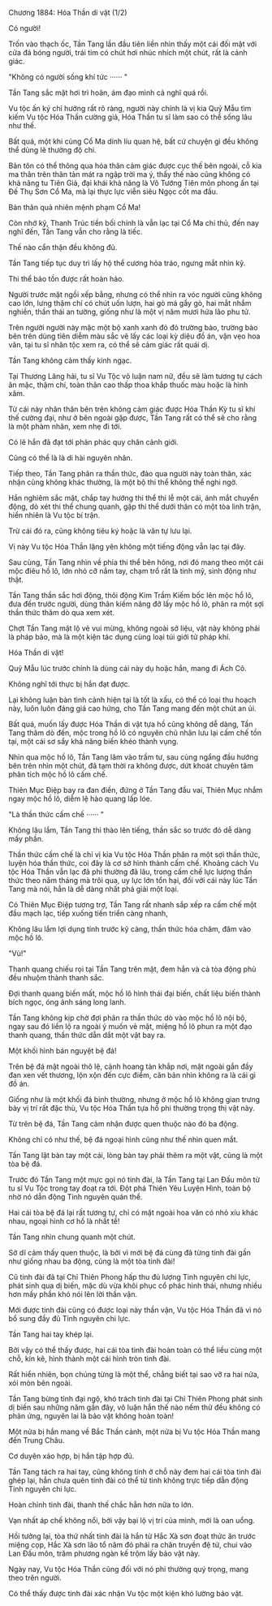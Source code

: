 




Chương 1884: Hóa Thần di vật (1/2)


Có người!

Trốn vào thạch ốc, Tần Tang lần đầu tiên liền nhìn thấy một cái đối mặt với cửa đá bóng người, trái tim có chút hơi nhúc nhích một chút, rất là cảnh giác.

"Không có người sống khí tức ······ "

Tần Tang sắc mặt hơi trì hoãn, ám đạo mình cả nghĩ quá rồi.

Vu tộc ấn ký chỉ hướng rất rõ ràng, người này chính là vị kia Quỷ Mẫu tìm kiếm Vu tộc Hóa Thần cường giả, Hóa Thần tu sĩ làm sao có thể sống lâu như thế.

Bất quá, một khi cùng Cổ Ma dính líu quan hệ, bất cứ chuyện gì đều không thể dùng lẽ thường độ chi.

Bản tôn có thể thông qua hóa thân cảm giác được cục thế bên ngoài, cỗ kia ma thân trên thân tản mát ra ngập trời ma ý, thấy thế nào cũng không có khả năng tu Tiên Giả, đại khái khả năng là Vô Tướng Tiên môn phong ấn tại Đế Thụ Sơn Cổ Ma, mà lại thực lực viễn siêu Ngọc cốt ma đầu.

Bản thân quả nhiên mệnh phạm Cổ Ma!

Còn nhớ kỹ, Thanh Trúc tiền bối chính là vẫn lạc tại Cổ Ma chi thủ, đến nay nghĩ đến, Tần Tang vẫn cho rằng là tiếc.

Thế nào cẩn thận đều không đủ.

Tần Tang tiếp tục duy trì lấy hộ thể cương hỏa tráo, ngưng mắt nhìn kỹ.

Thi thể bảo tồn được rất hoàn hảo.

Người trước mặt ngồi xếp bằng, nhưng có thể nhìn ra vóc người cũng không cao lớn, lưng thậm chí có chút uốn lượn, hai gò má gầy gò, hai mắt nhắm nghiền, thần thái an tường, giống như là một vị năm mươi hứa lão phu tử.

Trên người người này mặc một bộ xanh xanh đỏ đỏ trường bào, trường bào bên trên dùng tiên diễm màu sắc vẽ lấy các loại kỳ diệu đồ án, vặn vẹo hoa văn, tại tu sĩ nhân tộc xem ra, có thể sẽ cảm giác rất quái dị.

Tần Tang không cảm thấy kinh ngạc.

Tại Thương Lãng hải, tu sĩ Vu Tộc vô luận nam nữ, đều sẽ làm tương tự cách ăn mặc, thậm chí, toàn thân cao thấp thoa khắp thuốc màu hoặc là hình xăm.

Từ cái này nhân thân bên trên không cảm giác được Hóa Thần Kỳ tu sĩ khí thế cường đại, như ở bên ngoài gặp được, Tần Tang rất có thể sẽ cho rằng là một phàm nhân, xem nhẹ đi tới.

Có lẽ hắn đã đạt tới phản phác quy chân cảnh giới.

Cũng có thể là là di hài nguyên nhân.

Tiếp theo, Tần Tang phân ra thần thức, đảo qua người này toàn thân, xác nhận cũng không khác thường, là một bộ thi thể không thể nghi ngờ.

Hắn nghiêm sắc mặt, chắp tay hướng thi thể thi lễ một cái, ánh mắt chuyển động, dò xét thi thể chung quanh, gặp thi thể dưới thân có một tòa linh trận, hiển nhiên là Vu tộc bí trận.

Trừ cái đó ra, cũng không tiêu ký hoặc là văn tự lưu lại.

Vị này Vu tộc Hóa Thần lặng yên không một tiếng động vẫn lạc tại đây.

Sau cùng, Tần Tang nhìn về phía thi thể bên hông, nơi đó mang theo một cái mộc điêu hồ lô, lớn nhỏ cỡ nắm tay, chạm trổ rất là tinh mỹ, sinh động như thật.

Tần Tang thần sắc hơi động, thôi động Kim Trầm Kiếm bốc lên mộc hồ lô, đưa đến trước người, dùng thân kiếm nâng đỡ lấy mộc hồ lô, phân ra một sợi thần thức thăm dò qua xem xét.

Chợt Tần Tang mặt lộ vẻ vui mừng, không ngoài sở liệu, vật này không phải là pháp bảo, mà là một kiện tác dụng cùng loại túi giới tử pháp khí.

Hóa Thần di vật!

Quỷ Mẫu lúc trước chính là dùng cái này dụ hoặc hắn, mang đi Ách Cô.

Không nghĩ tới thực bị hắn đạt được.

Lại không luận bàn tình cảnh hiện tại là tốt là xấu, có thể có loại thu hoạch này, luôn luôn đáng giá cao hứng, cho Tần Tang mang đến một chút an ủi.

Bất quá, muốn lấy được Hóa Thần di vật tựa hồ cũng không dễ dàng, Tần Tang thăm dò đến, mộc trong hồ lô có nguyên chủ nhân lưu lại cấm chế tồn tại, một cái sơ sẩy khả năng biến khéo thành vụng.

Nhìn qua mộc hồ lô, Tần Tang lâm vào trầm tư, sau cùng ngẩng đầu hướng bên trên nhìn một chút, đã tạm thời ra không được, dứt khoát chuyên tâm phân tích mộc hồ lô cấm chế.

Thiên Mục Điệp bay ra đan điền, đứng ở Tần Tang đầu vai, Thiên Mục nhắm ngay mộc hồ lô, diễm lệ hào quang lấp lóe.

"Là thần thức cấm chế ······ "

Không lâu lắm, Tần Tang thì thào lên tiếng, thần sắc so trước đó dễ dàng mấy phần.

Thần thức cấm chế là chỉ vị kia Vu tộc Hóa Thần phân ra một sợi thần thức, luyện hóa thần thức, coi đây là cơ sở hình thành cấm chế. Khoảng cách Vu tộc Hóa Thần vẫn lạc đã phi thường đã lâu, trong cấm chế lực lượng thần thức theo năm tháng mà trôi qua, uy lực lớn tổn hại, đối với cái này lúc Tần Tang mà nói, hẳn là dễ dàng nhất phá giải một loại.

Có Thiên Mục Điệp tương trợ, Tần Tang rất nhanh sắp xếp ra cấm chế một đầu mạch lạc, tiếp xuống tiến triển càng nhanh,

Không lâu lắm lợi dụng tính trước kỹ càng, thần thức hóa châm, đâm vào mộc hồ lô.

"Vù!"

Thanh quang chiếu rọi tại Tần Tang trên mặt, đem hắn và cả tòa động phủ đều nhuộm thành thanh sắc.

Đợi thanh quang biến mất, mộc hồ lô hình thái đại biến, chất liệu biến thành bích ngọc, óng ánh sáng long lanh.

Tần Tang không kịp chờ đợi phân ra thần thức dò vào mộc hồ lô nội bộ, ngay sau đó liền lộ ra ngoài ý muốn vẻ mặt, miệng hồ lô phun ra một đạo thanh quang, thần thức dẫn dắt một vật bay ra.

Một khối hình bán nguyệt bệ đá!

Trên bệ đá mặt ngoài thô lệ, cảnh hoang tàn khắp nơi, mặt ngoài gắn đầy đan xen vết thương, lộn xộn đến cực điểm, căn bản nhìn không ra là cái gì đồ án.

Giống như là một khối đá bình thường, nhưng ở mộc hồ lô không gian trưng bày vị trí rất đặc thù, Vu tộc Hóa Thần tựa hồ phi thường trọng thị vật này.

Từ trên bệ đá, Tần Tang cảm nhận được quen thuộc nào đó ba động.

Không chỉ có như thế, bệ đá ngoại hình cũng như thế nhìn quen mắt.

Tần Tang lật bàn tay một cái, lòng bàn tay phải thêm ra một vật, cũng là một tòa bệ đá.

Trước đó Tần Tang một mực gọi nó tinh đài, là Tần Tang tại Lan Đấu môn từ tu sĩ Vu Tộc trong tay đoạt ra tới. Đột phá Thiên Yêu Luyện Hình, toàn bộ nhờ nó dẫn động Tinh nguyên quán thể.

Hai cái tòa bệ đá lại rất tương tự, chỉ có mặt ngoài hoa văn có nhỏ xíu khác nhau, ngoại hình cơ hồ là nhất tề!

Tần Tang nhìn chung quanh một chút.

Sở dĩ cảm thấy quen thuộc, là bởi vì mới bệ đá cùng đã từng tinh đài gần như giống nhau ba động, cũng là một tòa tinh đài!

Cũ tinh đài đã tại Chỉ Thiên Phong hấp thu đủ lượng Tinh nguyên chi lực, phát sinh qua dị biến, mặc dù vừa khôi phục cổ phác hình thái, nhưng nhiều hơn mấy phần khó nói lên lời thần vận.

Mới được tinh đài cũng có được loại này thần vận, Vu tộc Hóa Thần đã vì nó bổ sung đầy đủ Tinh nguyên chi lực.

Tần Tang hai tay khép lại.

Bởi vậy có thể thấy được, hai cái tòa tinh đài hoàn toàn có thể liều cùng một chỗ, kín kẽ, hình thành một cái hình tròn tinh đài.

Rất hiển nhiên, bọn chúng từng là một thể, chẳng biết tại sao vỡ ra hai nửa, xói mòn bên ngoài.

Tần Tang bừng tỉnh đại ngộ, khó trách tinh đài tại Chỉ Thiên Phong phát sinh dị biến sau những năm gần đây, vô luận hắn thế nào nếm thử đều không có phản ứng, nguyên lai là bảo vật không hoàn toàn!

Một nửa bị hắn mang về Bắc Thần cảnh, một nửa bị Vu tộc Hóa Thần mang đến Trung Châu.

Cơ duyên xảo hợp, bị hắn tập hợp đủ.

Tần Tang tách ra hai tay, cũng không tính ở chỗ này đem hai cái tòa tinh đài ghép lại, hắn chưa quên tinh đài có thể từ tinh không trực tiếp dẫn động Tinh nguyên chi lực.

Hoàn chỉnh tinh đài, thanh thế chắc hẳn hơn nữa to lớn.

Vạn nhất áp chế không nổi, bởi vậy bại lộ vị trí của mình, mới là oan uổng.

Hồi tưởng lại, tòa thứ nhất tinh đài là hắn từ Hắc Xà sơn đoạt thức ăn trước miệng cọp, Hắc Xà sơn lão tổ năm đó phái ra chân truyền đệ tử, chui vào Lan Đấu môn, trăm phương ngàn kế trộm lấy bảo vật này.

Ngày nay, Vu tộc Hóa Thần cũng đối với nó phi thường quý trọng, mang theo trên người.

Có thể thấy được tinh đài xác nhận Vu tộc một kiện khó lường bảo vật.




